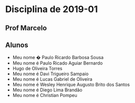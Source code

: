 ﻿# Disciplina de 2019-01

## Prof Marcelo 

## Alunos

* Meu nome � Paulo Ricardo Barbosa Sousa
* Meu nome é Paulo Ricado Aguiar Bernardo
* Hugo de Oliveira Torres
* Meu nome é Davi Trigueiro Sampaio
* Meu nome é Lucas Gabriel de Oliveira
* Meu nome é Wesley Henrique Augusto Brito dos Santos
* Meu nome é Diego Lima Brandão
* Meu nome é Christian Pompeu